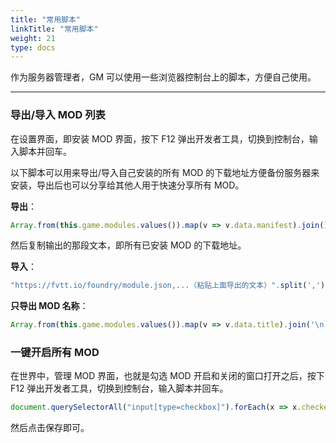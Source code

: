 ```yaml
---
title: "常用脚本"
linkTitle: "常用脚本"
weight: 21
type: docs
---
```


作为服务器管理者，GM 可以使用一些浏览器控制台上的脚本，方便自己使用。

---

### 导出/导入 MOD 列表
在设置界面，即安装 MOD 界面，按下 F12 弹出开发者工具，切换到控制台，输入脚本并回车。

以下脚本可以用来导出/导入自己安装的所有 MOD 的下载地址方便备份服务器来安装，导出后也可以分享给其他人用于快速分享所有 MOD。

**导出**：

```javascript
Array.from(this.game.modules.values()).map(v => v.data.manifest).join();
```

然后复制输出的那段文本，即所有已安装 MOD 的下载地址。

**导入**：

```javascript
"https://fvtt.io/foundry/module.json,...（粘贴上面导出的文本）".split(',').forEach(m => SetupConfiguration.installPackage({type: "module", manifest: m}));
```

**只导出 MOD 名称**：

```javascript
Array.from(this.game.modules.values()).map(v => v.data.title).join('\n');
```

### 一键开启所有 MOD
在世界中，管理 MOD 界面，也就是勾选 MOD 开启和关闭的窗口打开之后，按下 F12 弹出开发者工具，切换到控制台，输入脚本并回车。

```javascript
document.querySelectorAll("input[type=checkbox]").forEach(x => x.checked = true);
```

然后点击保存即可。
